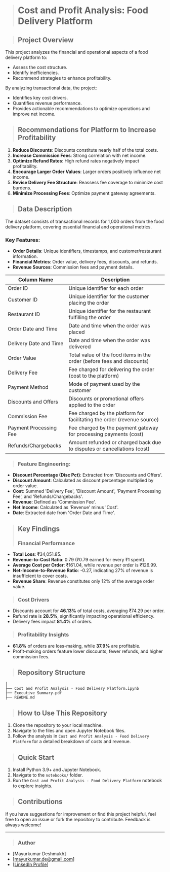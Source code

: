 > # **Cost and Profit Analysis: Food Delivery Platform**

> ## **Project Overview**
This project analyzes the financial and operational aspects of a food delivery platform to:
- Assess the cost structure.
- Identify inefficiencies.
- Recommend strategies to enhance profitability.

By analyzing transactional data, the project:
- Identifies key cost drivers.
- Quantifies revenue performance.
- Provides actionable recommendations to optimize operations and improve net income.

> ## **Recommendations for Platform to Increase Profitability**
1. **Reduce Discounts**: Discounts constitute nearly half of the total costs.
2. **Increase Commission Fees**: Strong correlation with net income.
3. **Optimize Refund Rates**: High refund rates negatively impact profitability.
4. **Encourage Larger Order Values**: Larger orders positively influence net income.
5. **Revise Delivery Fee Structure**: Reassess fee coverage to minimize cost burdens.
6. **Minimize Processing Fees**: Optimize payment gateway agreements.

> ## **Data Description**
The dataset consists of transactional records for 1,000 orders from the food delivery platform, covering essential financial and operational metrics.

### **Key Features:**
- **Order Details**: Unique identifiers, timestamps, and customer/restaurant information.
- **Financial Metrics**: Order value, delivery fees, discounts, and refunds.
- **Revenue Sources**: Commission fees and payment details.

| Column Name               | Description                                                                 |
|---------------------------|-----------------------------------------------------------------------------|
| Order ID                 | Unique identifier for each order                                           |
| Customer ID              | Unique identifier for the customer placing the order                       |
| Restaurant ID            | Unique identifier for the restaurant fulfilling the order                  |
| Order Date and Time      | Date and time when the order was placed                                    |
| Delivery Date and Time   | Date and time when the order was delivered                                 |
| Order Value              | Total value of the food items in the order (before fees and discounts)     |
| Delivery Fee             | Fee charged for delivering the order (cost to the platform)               |
| Payment Method           | Mode of payment used by the customer                                      |
| Discounts and Offers     | Discounts or promotional offers applied to the order                      |
| Commission Fee           | Fee charged by the platform for facilitating the order (revenue source)   |
| Payment Processing Fee   | Fee charged by the payment gateway for processing payments (cost)         |
| Refunds/Chargebacks      | Amount refunded or charged back due to disputes or cancellations (cost)   |

> ### **Feature Engineering:**
- **Discount Percentage (Disc Pct)**: Extracted from 'Discounts and Offers'.
- **Discount Amount**: Calculated as discount percentage multiplied by order value.
- **Cost**: Summed 'Delivery Fee', 'Discount Amount', 'Payment Processing Fee', and 'Refunds/Chargebacks'.
- **Revenue**: Defined as 'Commission Fee'.
- **Net Income**: Calculated as 'Revenue' minus 'Cost'.
- **Date**: Extracted date from 'Order Date and Time'.

> ## **Key Findings**
> ### **Financial Performance**
- **Total Loss**: ₹34,051.85.
- **Revenue-to-Cost Ratio**: 0.79 (₹0.79 earned for every ₹1 spent).
- **Average Cost per Order**: ₹161.04, while revenue per order is ₹126.99.
- **Net-Income-to-Revenue Ratio**: -0.27, indicating 27% of revenue is insufficient to cover costs.
- **Revenue Share**: Revenue constitutes only 12% of the average order value.

> ### **Cost Drivers**
- Discounts account for **46.13%** of total costs, averaging ₹74.29 per order.
- Refund rate is **28.5%**, significantly impacting operational efficiency.
- Delivery fees impact **81.4%** of orders.

> ### **Profitability Insights**
- **61.8%** of orders are loss-making, while **37.9%** are profitable.
- Profit-making orders feature lower discounts, fewer refunds, and higher commission fees.

> ## **Repository Structure**
```
│
├── Cost and Profit Analysis - Food Delivery Platform.ipynb
├── Executive Summary.pdf
├── README.md
```

> ## **How to Use This Repository**
1. Clone the repository to your local machine.
2. Navigate to the files and open Jupyter Notebook files.
3. Follow the analysis in `Cost and Profit Analysis - Food Delivery Platform` for a detailed breakdown of costs and revenue.

> ## **Quick Start**
1. Install Python 3.9+ and Jupyter Notebook.
2. Navigate to the `notebooks/` folder.
3. Run the `Cost and Profit Analysis - Food Delivery Platform` notebook to explore insights.

> ## **Contributions**
If you have suggestions for improvement or find this project helpful, feel free to open an issue or fork the repository to contribute. Feedback is always welcome!

---

> ### Author
- [Mayurkumar Deshmukh]  
- [mayurkumar.de@gmail.com]  
- [[LinkedIn Profile](https://www.linkedin.com/in/mayurkumar-deshmukh/)]
